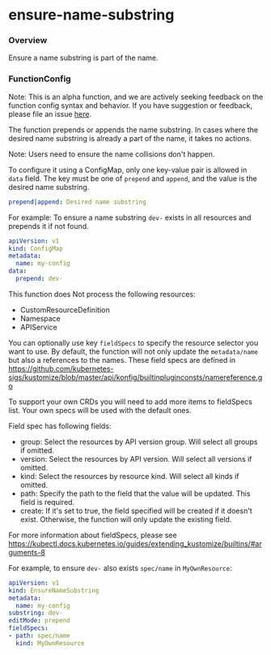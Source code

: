 # ensure-name-substring

### Overview

<!--mdtogo:Short-->

Ensure a name substring is part of the name.

<!--mdtogo-->

### FunctionConfig

<!--mdtogo:Long-->

Note: This is an alpha function, and we are actively seeking feedback on the
function config syntax and behavior. If you have suggestion or feedback, please
file an issue [here](https://github.com/GoogleContainerTools/kpt/issues/new/choose).

The function prepends or appends the name substring.  In cases where the desired
name substring is already a part of the name, it takes no actions.

Note: Users need to ensure the name collisions don't happen.

To configure it using a ConfigMap, only one key-value pair is allowed in `data`
field. The key must be one of `prepend` and `append`, and the value is the
desired name substring. 

```yaml
prepend|append: Desired name substring
```

For example: To ensure a name substring `dev-` exists in all resources and
prepends it if not found.

```yaml
apiVersion: v1
kind: ConfigMap
metadata:
  name: my-config
data:
  prepend: dev-
```

This function does Not process the following resources:
- CustomResourceDefinition
- Namespace
- APIService

You can optionally use key `fieldSpecs` to specify the resource selector you
want to use. By default, the function will not only update the `metadata/name`
but also a references to the names. These field specs are defined in
https://github.com/kubernetes-sigs/kustomize/blob/master/api/konfig/builtinpluginconsts/namereference.go

To support your own CRDs you will need to add more items to fieldSpecs list.
Your own specs will be used with the default ones.

Field spec has following fields:

- group: Select the resources by API version group. Will select all groups
  if omitted.
- version: Select the resources by API version. Will select all versions
  if omitted.
- kind: Select the resources by resource kind. Will select all kinds
  if omitted.
- path: Specify the path to the field that the value will be updated. This field
  is required.
- create: If it's set to true, the field specified will be created if it doesn't
  exist. Otherwise, the function will only update the existing field.

For more information about fieldSpecs, please see
https://kubectl.docs.kubernetes.io/guides/extending_kustomize/builtins/#arguments-8

For example, to ensure `dev-` also exists `spec/name` in `MyOwnResource`:

```yaml
apiVersion: v1
kind: EnsureNameSubstring
metadata:
  name: my-config
substring: dev-
editMode: prepend
fieldSpecs:
- path: spec/name
  kind: MyOwnResource
```

<!--mdtogo-->
